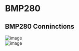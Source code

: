 # BMP280

## BMP280 Conninctions
![image](https://github.com/egyptianego17/Ventilator_YLF_Competition/assets/86708003/a1a696ed-a635-4f41-80c4-c9d01393bb0e)
<br>
![image](https://github.com/egyptianego17/Ventilator_YLF_Competition/assets/86708003/92f38751-79d3-4daa-8ff0-572f3c137108)

